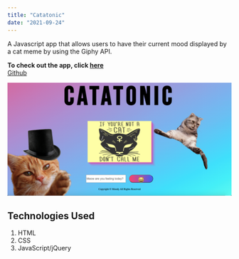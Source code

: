 ```yaml
---
title: "Catatonic"
date: "2021-09-24"
---
```


A Javascript app that allows users to have their current mood displayed by a cat meme by using the Giphy API.

**To check out the app, click <a href="https://mood-cat.netlify.app" target="_blank">here</a>** <br>
<a href="https://github.com/APareja12/Mood-Cat/tree/master" target="_blank">Github</a>

![Catatonic](./catatonic.jpeg)

## Technologies Used

1. HTML
2. CSS
3. JavaScript/jQuery
